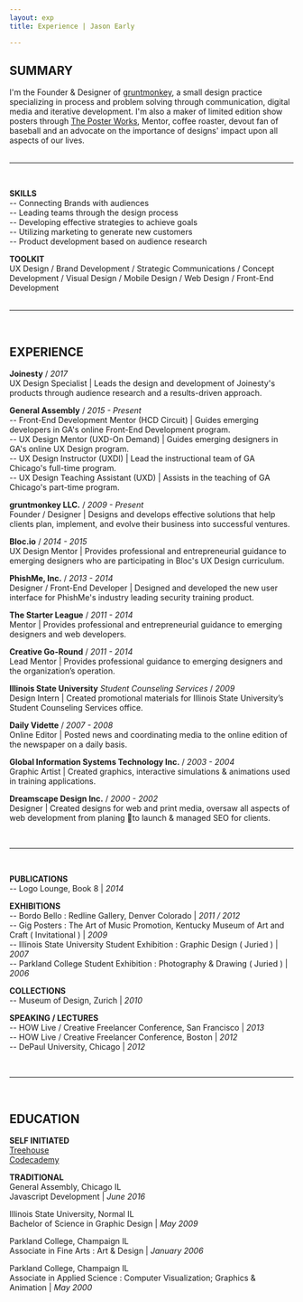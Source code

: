 ```yaml
---
layout: exp
title: Experience | Jason Early

---
```


## SUMMARY
I'm the Founder & Designer of [gruntmonkey](https://gruntmonkey.com/ "gruntmonkey"), a small design practice specializing in process and  problem solving through communication, digital media and iterative development. I'm also a maker of limited edition show posters through [The Poster Works](http://theposterworks.com/ "The Poster Works"), Mentor, coffee roaster, devout fan of baseball and an advocate on the importance of designs' impact upon all aspects of our lives.  
<br/>
<hr>
<br/>

**SKILLS**  
-- Connecting Brands with audiences  
-- Leading teams through the design process  
-- Developing effective strategies to achieve goals  
-- Utilizing marketing to generate new customers  
-- Product development based on audience research    


**TOOLKIT**  
UX Design / Brand Development / Strategic Communications / Concept Development /
Visual Design / Mobile Design / Web Design / Front-End Development  
<br/>
<hr>
<br/>

## EXPERIENCE  
**Joinesty** / *2017*  
UX Design Specialist | Leads the design and development of Joinesty's products through audience research and a results-driven approach.  



**General Assembly** / *2015 - Present*  
-- Front-End Development Mentor (HCD Circuit) | Guides emerging developers in GA's online Front-End Development program.  
-- UX Design Mentor (UXD-On Demand) | Guides emerging designers in GA's online UX Design program.  
-- UX Design Instructor (UXDI) | Lead the instructional team of GA Chicago's full-time program.  
-- UX Design Teaching Assistant (UXD) | Assists in the teaching of GA Chicago's part-time program.    



**gruntmonkey LLC.** / *2009 - Present*  
Founder / Designer | Designs and develops effective solutions that help clients plan,
implement, and evolve their business into successful ventures.  



**Bloc.io** / *2014 - 2015*  
UX Design Mentor | Provides professional and entrepreneurial guidance to emerging designers
who are participating in Bloc's UX Design curriculum.  



**PhishMe, Inc.** / *2013 - 2014*  
Designer / Front-End Developer | Designed and developed the new user interface for
PhishMe's industry leading security training product.  



**The Starter League** / *2011 - 2014*  
Mentor | Provides professional and entrepreneurial guidance to emerging
designers and web developers.  



**Creative Go-Round** / *2011 - 2014*  
Lead Mentor | Provides professional guidance to emerging designers and
the organization’s operation.  



 **Illinois State University** *Student Counseling Services* / *2009*  
Design Intern | Created promotional materials for Illinois State University’s Student Counseling Services office.  



**Daily Vidette** / *2007 - 2008*  
Online Editor | Posted news and coordinating media to the online edition of the newspaper on a daily basis.  
<!-- *Illinois State University’s student-run Newspaper* -->


**Global Information Systems Technology Inc.** / *2003 - 2004*  
Graphic Artist | Created graphics, interactive simulations & animations used in training applications.
 <!-- *Computer based training software production*  -->



**Dreamscape Design Inc.**  / *2000 - 2002*  
Designer | Created designs for web and print media, oversaw all aspects of web development from planing to launch & managed SEO for clients.  
<!-- *Web development and design* -->


<br/>
<hr>
<br/>


**PUBLICATIONS**  
-- Logo Lounge, Book 8 | *2014*  



**EXHIBITIONS**  
-- Bordo Bello : Redline Gallery, Denver Colorado | *2011 / 2012*  
-- Gig Posters : The Art of Music Promotion, Kentucky Museum of Art and Craft ( Invitational ) | *2009*  
-- Illinois State University Student Exhibition : Graphic Design ( Juried ) | *2007*  
-- Parkland College Student Exhibition : Photography & Drawing ( Juried ) | *2006*  



**COLLECTIONS**  
-- Museum of Design, Zurich | *2010*  



**SPEAKING / LECTURES**  
-- HOW Live / Creative Freelancer Conference, San Francisco | *2013*  
-- HOW Live / Creative Freelancer Conference, Boston | *2012*  
-- DePaul University, Chicago | *2012*  


<br/>
<hr>
<br/>


## EDUCATION
**SELF INITIATED**  
[Treehouse](http://teamtreehouse.com/jasonearly "Jason Early on Treehouse")  
[Codecademy](http://www.codecademy.com/jasonearly "Jason Early on Codecademy")  



**TRADITIONAL**  
General Assembly, Chicago IL  
Javascript Development | *June 2016*  



Illinois State University, Normal IL  
Bachelor of Science in Graphic Design | *May 2009*  



Parkland College, Champaign IL  
Associate in Fine Arts : Art & Design | *January 2006*  



Parkland College, Champaign IL  
Associate in Applied Science : Computer Visualization; Graphics & Animation | *May 2000*  
<br/>
